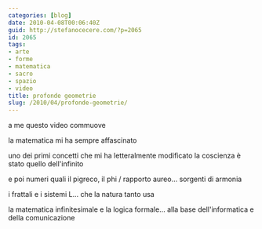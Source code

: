 ```yaml
---
categories: [blog]
date: 2010-04-08T00:06:40Z
guid: http://stefanocecere.com/?p=2065
id: 2065
tags:
- arte
- forme
- matematica
- sacro
- spazio
- video
title: profonde geometrie
slug: /2010/04/profonde-geometrie/
---
```


a me questo video commuove

la matematica mi ha sempre affascinato
  
uno dei primi concetti che mi ha letteralmente modificato la coscienza è stato quello dell'infinito
  
e poi numeri quali il pigreco, il phi / rapporto aureo… sorgenti di armonia
  
i frattali e i sistemi L… che la natura tanto usa
  
la matematica infinitesimale e la logica formale… alla base dell'informatica e della comunicazione